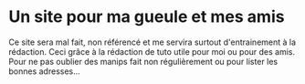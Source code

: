 # Un site pour ma gueule et mes amis

Ce site sera mal fait, non référencé et me servira surtout d'entrainement à la rédaction. Ceci grâce à la rédaction de tuto utile pour moi ou pour des amis. Pour ne pas oublier des manips fait non régulièrement ou pour lister les bonnes adresses...
